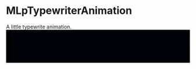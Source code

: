 # MLpTypewriterAnimation
A little typewrite animation.
![MLpTypewriterAnimation](https://github.com/MLpGHub/MLpTypewriterAnimation/blob/main/vid-gif/MLpTypewriterGIF.gif)
